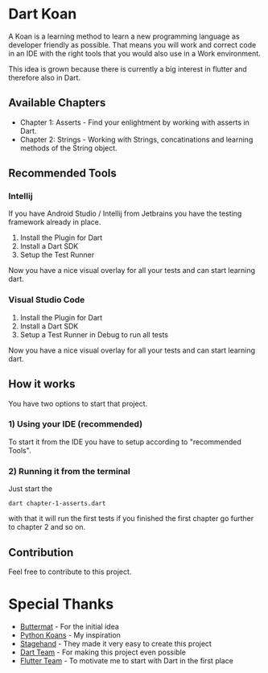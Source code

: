 # Dart Koan

A Koan is a learning method to learn a new programming language as developer friendly as possible.
That means you will work and correct code in an IDE with the right tools that you would also use in a Work environment.

This idea is grown because there is currently a big interest in flutter and therefore also in Dart.

## Available Chapters
- Chapter 1: Asserts - Find your enlightment by working with asserts in Dart.
- Chapter 2: Strings - Working with Strings, concatinations and learning methods of the String object.


## Recommended Tools
### Intellij
If you have Android Studio / Intellij from Jetbrains you have the testing framework already in place.

1) Install the Plugin for Dart
2) Install a Dart SDK
3) Setup the Test Runner

Now you have a nice visual overlay for all your tests and can start learning dart.

### Visual Studio Code
1) Install the Plugin for Dart
2) Install a Dart SDK
3) Setup a Test Runner in Debug to run all tests

Now you have a nice visual overlay for all your tests and can start learning dart. 


## How it works
You have two options to start that project.

### 1) Using your IDE (recommended)
    
To start it from the IDE you have to setup according to "recommended Tools".

### 2) Running it from the terminal

Just start the
 
```
dart chapter-1-asserts.dart
```

with that it will run the first tests if you finished the first chapter go further to chapter 2 and so on.

## Contribution
Feel free to contribute to this project.

# Special Thanks
- [Buttermat](https://github.com/butlermatt) - For the initial idea
- [Python Koans](https://github.com/gregmalcolm/python_koans) - My inspiration
- [Stagehand](https://github.com/dart-lang/stagehand/blob/master/LICENSE) - They made it very easy to create this project
- [Dart Team](https://dart.dev/) - For making this project even possible
- [Flutter Team](https://flutter.dev/) - To motivate me to start with Dart in the first place